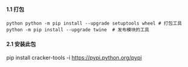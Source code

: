 #### 1.1 打包
`python
python -m pip install --upgrade setuptools wheel # 打包工具
python -m pip install --upgrade twine  # 发布模块的工具
`

#### 2.1 安装此包
 pip install cracker-tools -i https://pypi.python.org/pypi
